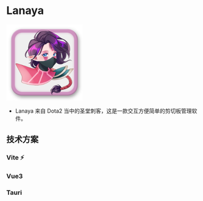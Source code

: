 # Lanaya

<img src='./md/icon.png' style='width:200px;height:200px'/>

- Lanaya 来自 Dota2 当中的圣堂刺客，这是一款交互方便简单的剪切板管理软件。

## 技术方案

### Vite ⚡

### Vue3

### Tauri
